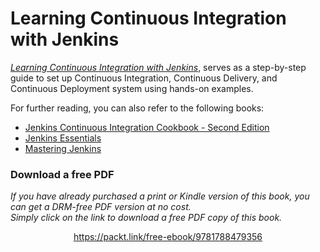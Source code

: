 # Learning Continuous Integration with Jenkins

*[Learning Continuous Integration with Jenkins](https://www.packtpub.com/networking-and-servers/learning-continuous-integration-jenkins?utm_source=github&utm_medium=repository&utm_campaign=9781785284830)*, serves as a step-by-step guide to set up Continuous Integration, Continuous Delivery, and Continuous Deployment system using hands-on examples. 

For further reading, you can also refer to the following books:
* [Jenkins Continuous Integration Cookbook - Second Edition](https://www.packtpub.com/application-development/jenkins-continuous-integration-cookbook-second-edition)
* [Jenkins Essentials](https://www.packtpub.com/application-development/jenkins-essentials)
* [Mastering Jenkins](https://www.packtpub.com/application-development/mastering-jenkins)





### Download a free PDF

 <i>If you have already purchased a print or Kindle version of this book, you can get a DRM-free PDF version at no cost.<br>Simply click on the link to download a free PDF copy of this book.</i>
<p align="center"> <a href="https://packt.link/free-ebook/9781788479356">https://packt.link/free-ebook/9781788479356 </a> </p>